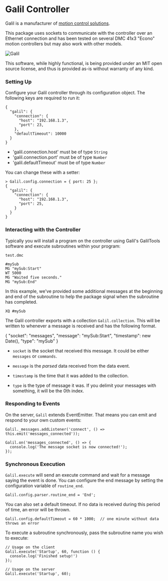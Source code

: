 # Galil Controller

Galil is a manufacturer of [motion control solutions](http://www.galilmc.com/motion-controllers). 

This package uses sockets to communicate with the controller over an Ethernet 
connection and has been tested on several DMC 41x3 "Econo" motion controllers 
but may also work with other models.

<img
src="http://www.galil.com/sites/default/files/products/dmc-41x3_big_0.png" alt="Galil" />

This software, while highly functional, is being provided under an MIT open 
source license, and thus is provided as-is without warranty of any kind.

### Setting Up

Configure your Galil controller through its configuration object. The 
following keys are required to run it:

```
{
  "galil": {
    "connection": {
      "host": "192.168.1.3",
      "port": 23,
    },
    "defaultTimeout": 10000
  }
}
```

- 'galil.connection.host' must be of type `String`
- 'galil.connection.port' must be of type `Number`
- 'galil.defaultTimeout' must be of type `Number`

You can change these with a setter:

```
> Galil.config.connection = { port: 25 };
{
  "galil": {
    "connection": {
      "host": "192.168.1.3",
      "port": 25,
    }
  }
}
```

### Interacting with the Controller

Typically you will install a program on the controller using Galil's
GalilTools software and execute subroutines within your program:

```
test.dmc

#mySub
MG "mySub:Start"
WT 5000
MG "Waited five seconds."
MG "mySub:End"
```

In this example, we've provided some additional messages at the beginning and
end of the subroutine to help the package signal when the subroutine has
completed.

```
XQ #mySub
```

The Galil controller exports with a collection `Galil.collection`. This
will be written to whenever a message is received and has the following
format.

{
  "socket": "messages",
  "message": "mySub:Start",
  "timestamp": new Date(),
  "type": "mySub"
}

- `socket` is the socket that received this message. It could be either
  `messages` or `commands`.

- `message` is the _parsed_ data received from the data event.

- `timestamp` is the time that it was added to the collection.

- `type` is the type of message it was. If you delimit your messages with
  something, it will be the 0th index.
  

### Responding to Events

On the server, `Galil` extends EventEmitter. That means you can emit and
respond to your own custom events:

```
Galil._messages.addListener('connect', () =>
this.emit('messages_connected'));

Galil.on('messages_connected', () => {
  console.log('The message socket is now connected!');
});
```

### Synchronous Execution

`Galil.execute` will send an execute command and wait for a message saying the 
event is done. You can configure the end message by setting the configuration 
variable of `routine_end`.

```
Galil.config.parser.routine_end = 'End';
```

You can also set a default timeout. If no data is received during this
period of time, an error will be thrown.

```
Galil.config.defaultTimeout = 60 * 1000;  // one minute without data
throws an error
```

To execute a subroutine synchronously, pass the subroutine name you wish 
to execute:

```
// Usage on the client
Galil.execute('Startup', 60, function () {
  console.log('Finished setup!')
});

// Usage on the server
Galil.execute('Startup', 60);
```
